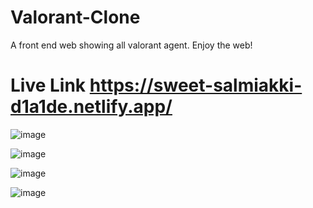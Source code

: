 # Valorant-Clone

A front end web showing all valorant agent. Enjoy the web!

# Live Link https://sweet-salmiakki-d1a1de.netlify.app/

![image](https://user-images.githubusercontent.com/112871361/220972901-bb13de47-ecde-411f-a7f4-c9ae4155e083.png)

![image](https://user-images.githubusercontent.com/112871361/220973015-7f4ba3cf-199f-4c60-a259-4bd8209aee03.png)

![image](https://user-images.githubusercontent.com/112871361/220973132-f44e2bd7-5705-4d72-b33e-46c870acf958.png)

![image](https://user-images.githubusercontent.com/112871361/220973459-e6482dc1-fceb-47d1-907a-4c209174e1fd.png)

